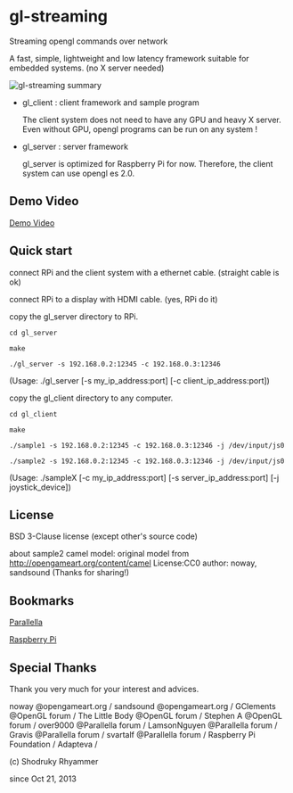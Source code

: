 # gl-streaming

Streaming opengl commands over network

A fast, simple, lightweight and low latency framework suitable for embedded systems. (no X server needed)

![gl-streaming summary](https://raw.github.com/shodruky-rhyammer/gl-streaming/master/www/gl-streaming_small.png)

* gl_client : client framework and sample program

  The client system does not need to have any GPU and heavy X server. Even without GPU, opengl programs can be run on any system !

* gl_server : server framework

  gl_server is optimized for Raspberry Pi for now. Therefore, the client system can use opengl es 2.0.

## Demo Video

[Demo Video](http://youtu.be/6S-Epb6m6mI)

## Quick start

connect RPi and the client system with a ethernet cable. (straight cable is ok)

connect RPi to a display with HDMI cable. (yes, RPi do it)

copy the gl_server directory to RPi.

``cd gl_server``
    
``make``
    
``./gl_server -s 192.168.0.2:12345 -c 192.168.0.3:12346``

(Usage: ./gl_server [-s my_ip_address:port] [-c client_ip_address:port])

copy the gl_client directory to any computer.

``cd gl_client``
    
``make``
    
``./sample1 -s 192.168.0.2:12345 -c 192.168.0.3:12346 -j /dev/input/js0``

``./sample2 -s 192.168.0.2:12345 -c 192.168.0.3:12346 -j /dev/input/js0``

(Usage: ./sampleX [-c my_ip_address:port] [-s server_ip_address:port] [-j joystick_device])

## License

BSD 3-Clause license (except other's source code)

about sample2 camel model:
original model from http://opengameart.org/content/camel
License:CC0 author: noway, sandsound
(Thanks for sharing!)

## Bookmarks

[Parallella](http://www.parallella.org/)

[Raspberry Pi](http://www.raspberrypi.org/)

## Special Thanks

Thank you very much for your interest and advices.

noway @opengameart.org /
sandsound @opengameart.org /
GClements @OpenGL forum / 
The Little Body @OpenGL forum / 
Stephen A @OpenGL forum / 
over9000 @Parallella forum / 
LamsonNguyen @Parallella forum / 
Gravis @Parallella forum / 
svartalf @Parallella forum / 
Raspberry Pi Foundation / 
Adapteva / 

(c) Shodruky Rhyammer

since Oct 21, 2013
